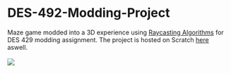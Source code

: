 # DES-492-Modding-Project
Maze game modded into a 3D experience using [Raycasting Algorithms](https://en.wikipedia.org/wiki/Ray_casting) for DES 429 modding assignment. The project is hosted on Scratch [here](https://scratch.mit.edu/projects/677194086/) aswell. <br><br>
<img src = "Maze3D.gif">
